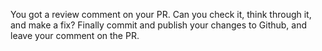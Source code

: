 You got a review comment on your PR. Can you check it, think through it, and make a fix?
Finally commit and publish your changes to Github, and leave your comment on the PR.
